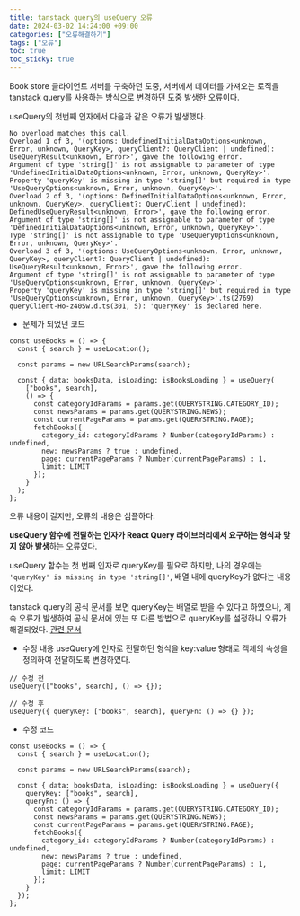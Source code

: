 ```yaml
---
title: tanstack query의 useQuery 오류
date: 2024-03-02 14:24:00 +09:00
categories: ["오류해결하기"]
tags: ["오류"]
toc: true
toc_sticky: true
---
```


Book store 클라이언트 서버를 구축하던 도중, 서버에서 데이터를 가져오는 로직을 tanstack query를 사용하는 방식으로 변경하던 도중 발생한 오류이다.

useQuery의 첫번째 인자에서 다음과 같은 오류가 발생했다.

```
No overload matches this call.
Overload 1 of 3, '(options: UndefinedInitialDataOptions<unknown, Error, unknown, QueryKey>, queryClient?: QueryClient | undefined): UseQueryResult<unknown, Error>', gave the following error.
Argument of type 'string[]' is not assignable to parameter of type 'UndefinedInitialDataOptions<unknown, Error, unknown, QueryKey>'.
Property 'queryKey' is missing in type 'string[]' but required in type 'UseQueryOptions<unknown, Error, unknown, QueryKey>'.
Overload 2 of 3, '(options: DefinedInitialDataOptions<unknown, Error, unknown, QueryKey>, queryClient?: QueryClient | undefined): DefinedUseQueryResult<unknown, Error>', gave the following error.
Argument of type 'string[]' is not assignable to parameter of type 'DefinedInitialDataOptions<unknown, Error, unknown, QueryKey>'.
Type 'string[]' is not assignable to type 'UseQueryOptions<unknown, Error, unknown, QueryKey>'.
Overload 3 of 3, '(options: UseQueryOptions<unknown, Error, unknown, QueryKey>, queryClient?: QueryClient | undefined): UseQueryResult<unknown, Error>', gave the following error.
Argument of type 'string[]' is not assignable to parameter of type 'UseQueryOptions<unknown, Error, unknown, QueryKey>'.
Property 'queryKey' is missing in type 'string[]' but required in type 'UseQueryOptions<unknown, Error, unknown, QueryKey>'.ts(2769)
queryClient-Ho-z40Sw.d.ts(301, 5): 'queryKey' is declared here.
```

- 문제가 되었던 코드

```tsx
const useBooks = () => {
  const { search } = useLocation();

  const params = new URLSearchParams(search);

  const { data: booksData, isLoading: isBooksLoading } = useQuery(
    ["books", search],
    () => {
      const categoryIdParams = params.get(QUERYSTRING.CATEGORY_ID);
      const newsParams = params.get(QUERYSTRING.NEWS);
      const currentPageParams = params.get(QUERYSTRING.PAGE);
      fetchBooks({
        category_id: categoryIdParams ? Number(categoryIdParams) : undefined,
        new: newsParams ? true : undefined,
        page: currentPageParams ? Number(currentPageParams) : 1,
        limit: LIMIT
      });
    }
  );
};
```

오류 내용이 길지만, 오류의 내용은 심플하다.

**useQuery 함수에 전달하는 인자가 React Query 라이브러리에서 요구하는 형식과 맞지 않아 발생**하는 오류였다.

useQuery 함수는 첫 번째 인자로 queryKey를 필요로 하지만, 나의 경우에는 `'queryKey' is missing in type 'string[]'`, 배열 내에 queryKey가 없다는 내용이었다.

tanstack query의 공식 문서를 보면 queryKey는 배열로 받을 수 있다고 하였으나, 계속 오류가 발생하여 공식 문서에 있는 또 다른 방법으로 queryKey를 설정하니 오류가 해결되었다.
[관련 문서](https://tanstack.com/query/latest/docs/framework/react/overview#enough-talk-show-me-some-code-already)

- 수정 내용
  useQuery에 인자로 전달하던 형식을 key:value 형태로 객체의 속성을 정의하여 전달하도록 변경하였다.

```tsx
// 수정 전
useQuery(["books", search], () => {});

// 수정 후
useQuery({ queryKey: ["books", search], queryFn: () => {} });
```

- 수정 코드

```tsx
const useBooks = () => {
  const { search } = useLocation();

  const params = new URLSearchParams(search);

  const { data: booksData, isLoading: isBooksLoading } = useQuery({
    queryKey: ["books", search],
    queryFn: () => {
      const categoryIdParams = params.get(QUERYSTRING.CATEGORY_ID);
      const newsParams = params.get(QUERYSTRING.NEWS);
      const currentPageParams = params.get(QUERYSTRING.PAGE);
      fetchBooks({
        category_id: categoryIdParams ? Number(categoryIdParams) : undefined,
        new: newsParams ? true : undefined,
        page: currentPageParams ? Number(currentPageParams) : 1,
        limit: LIMIT
      });
    }
  });
};
```
